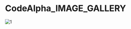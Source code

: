 # CodeAlpha_IMAGE_GALLERY

![1](https://github.com/user-attachments/assets/9c12b76f-8859-4a80-9620-f14fc1416624)
